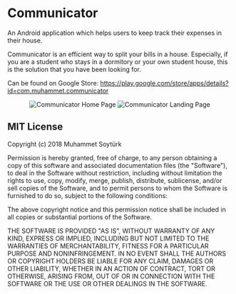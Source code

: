 # Communicator
An Android application which helps users to keep track their expenses in their house.

Communicator is an efficient way to split your bills in a house. Especially, if you are a student who stays in a dormitory or your own student house, this is the solution that you have been looking for.

Can be found on Google Store:
https://play.google.com/store/apps/details?id=com.muhammet.communicator

<p align="center">
  <img src="https://lh3.googleusercontent.com/By3bpom1TJGFi7Nb-9G3-G3_1mhYZnyQMeOjIF8bFszPOntZsz7uMgJB7HfWDfGnYA=w1366-h631" alt="Communicator Home Page"/>
  <img src="https://lh3.googleusercontent.com/xalwqHWY-16BYXPMYaA3GPSWWm4TV8Cmdm4ox4of-6lQ1rBZbJpWL3a7Fk0gUefB8zs=w1366-h631" alt="Communicator Landing Page"/>
</p>

## MIT License

Copyright (c) 2018 Muhammet Soytürk

Permission is hereby granted, free of charge, to any person obtaining a copy
of this software and associated documentation files (the "Software"), to deal
in the Software without restriction, including without limitation the rights
to use, copy, modify, merge, publish, distribute, sublicense, and/or sell
copies of the Software, and to permit persons to whom the Software is
furnished to do so, subject to the following conditions:

The above copyright notice and this permission notice shall be included in all
copies or substantial portions of the Software.

THE SOFTWARE IS PROVIDED "AS IS", WITHOUT WARRANTY OF ANY KIND, EXPRESS OR
IMPLIED, INCLUDING BUT NOT LIMITED TO THE WARRANTIES OF MERCHANTABILITY,
FITNESS FOR A PARTICULAR PURPOSE AND NONINFRINGEMENT. IN NO EVENT SHALL THE
AUTHORS OR COPYRIGHT HOLDERS BE LIABLE FOR ANY CLAIM, DAMAGES OR OTHER
LIABILITY, WHETHER IN AN ACTION OF CONTRACT, TORT OR OTHERWISE, ARISING FROM,
OUT OF OR IN CONNECTION WITH THE SOFTWARE OR THE USE OR OTHER DEALINGS IN THE
SOFTWARE.
